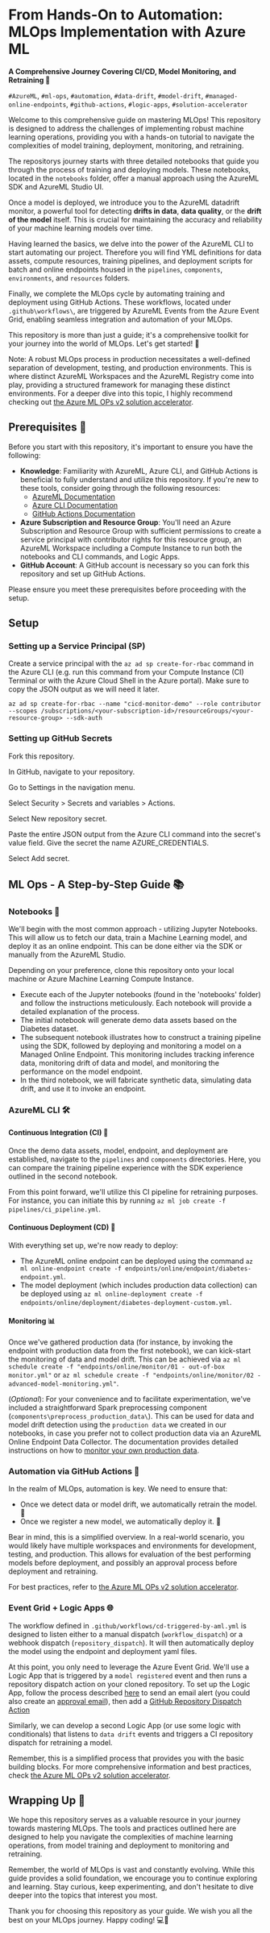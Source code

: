 # From Hands-On to Automation: MLOps Implementation with Azure ML
**A Comprehensive Journey Covering CI/CD, Model Monitoring, and Retraining 🚀**

`#AzureML`, `#ml-ops`, `#automation`, `#data-drift`, `#model-drift`, `#managed-online-endpoints`, `#github-actions`, `#logic-apps`, `#solution-accelerator`

Welcome to this comprehensive guide on mastering MLOps! This repository is designed to address the challenges of implementing robust machine learning operations, providing you with a hands-on tutorial to navigate the complexities of model training, deployment, monitoring, and retraining.

The repositorys journey starts with three detailed notebooks that guide you through the process of training and deploying models. These notebooks, located in the `notebooks` folder, offer a manual approach using the AzureML SDK and AzureML Studio UI.

Once a model is deployed, we introduce you to the AzureML datadrift monitor, a powerful tool for detecting **drifts in data**, **data quality**, or the **drift of the model** itself. This is crucial for maintaining the accuracy and reliability of your machine learning models over time.

Having learned the basics, we delve into the power of the AzureML CLI to start automating our project. Therefore you will find YML definitions for data assets, compute resources, training pipelines, and deployment scripts for batch and online endpoints housed in the `pipelines`, `components`, `environments`, and `resources` folders.

Finally, we complete the MLOps cycle by automating training and deployment using GitHub Actions. These workflows, located under `.github\workflows\`, are triggered by AzureML Events from the Azure Event Grid, enabling seamless integration and automation of your MLOps.

This repository is more than just a guide; it's a comprehensive toolkit for your journey into the world of MLOps. Let's get started! 🎉

Note: A robust MLOps process in production necessitates a well-defined separation of development, testing, and production environments. This is where distinct AzureML Workspaces and the AzureML Registry come into play, providing a structured framework for managing these distinct environments. For a deeper dive into this topic, I highly recommend checking out [the Azure ML OPs v2 solution accelerator](https://github.com/Azure/mlops-v2).

## Prerequisites 📝

Before you start with this repository, it's important to ensure you have the following:

- **Knowledge**: Familiarity with AzureML, Azure CLI, and GitHub Actions is beneficial to fully understand and utilize this repository. If you're new to these tools, consider going through the following resources:
  - [AzureML Documentation](https://docs.microsoft.com/en-us/azure/machine-learning/)
  - [Azure CLI Documentation](https://docs.microsoft.com/en-us/cli/azure/)
  - [GitHub Actions Documentation](https://docs.github.com/en/actions)
- **Azure Subscription and Resource Group**: You'll need an Azure Subscription and Resource Group with sufficient permissions to create a service principal with contributor rights for this resource group, an AzureML Workspace including a Compute Instance to run both the notebooks and CLI commands, and Logic Apps.
- **GitHub Account**: A GitHub account is necessary so you can fork this repository and set up GitHub Actions.

Please ensure you meet these prerequisites before proceeding with the setup.

## Setup

### Setting up a Service Principal (SP)

Create a service principal with the `az ad sp create-for-rbac` command in the Azure CLI (e.g. run this command from your Compute Instance (CI) Terminal or with the Azure Cloud Shell in the Azure portal). Make sure to copy the JSON output as we will need it later.

```CLI
az ad sp create-for-rbac --name "cicd-monitor-demo" --role contributor --scopes /subscriptions/<your-subscription-id>/resourceGroups/<your-resource-group> --sdk-auth
```

### Setting up GitHub Secrets

Fork this repository.

In GitHub, navigate to your repository.

Go to Settings in the navigation menu.

Select Security > Secrets and variables > Actions.

Select New repository secret.

Paste the entire JSON output from the Azure CLI command into the secret's value field. Give the secret the name AZURE_CREDENTIALS.

Select Add secret.

## ML Ops - A Step-by-Step Guide 📚

### Notebooks 📓

We'll begin with the most common approach - utilizing Jupyter Notebooks. This will allow us to fetch our data, train a Machine Learning model, and deploy it as an online endpoint. This can be done either via the SDK or manually from the AzureML Studio.

Depending on your preference, clone this repository onto your local machine or Azure Machine Learning Compute Instance.

- Execute each of the Jupyter notebooks (found in the 'notebooks' folder) and follow the instructions meticulously. Each notebook will provide a detailed explanation of the process.
- The initial notebook will generate demo data assets based on the Diabetes dataset.
- The subsequent notebook illustrates how to construct a training pipeline using the SDK, followed by deploying and monitoring a model on a Managed Online Endpoint. This monitoring includes tracking inference data, monitoring drift of data and model, and monitoring the performance on the model endpoint.
- In the third notebook, we will fabricate synthetic data, simulating data drift, and use it to invoke an endpoint.

### AzureML CLI 🛠️

#### Continuous Integration (CI) 🔄

Once the demo data assets, model, endpoint, and deployment are established, navigate to the `pipelines` and `components` directories. Here, you can compare the training pipeline experience with the SDK experience outlined in the second notebook.

From this point forward, we'll utilize this CI pipeline for retraining purposes. For instance, you can initiate this by running `az ml job create -f pipelines/ci_pipeline.yml`.

#### Continuous Deployment (CD) 🚀

With everything set up, we're now ready to deploy:

- The AzureML online endpoint can be deployed using the command `az ml online-endpoint create -f endpoints/online/endpoint/diabetes-endpoint.yml`.
- The model deployment (which includes production data collection) can be deployed using `az ml online-deployment create -f endpoints/online/deployment/diabetes-deployment-custom.yml`.

#### Monitoring 📊

Once we've gathered production data (for instance, by invoking the endpoint with production data from the first notebook), we can kick-start the monitoring of data and model drift. This can be achieved via `az ml schedule create -f "endpoints/online/monitor/01 - out-of-box monitor.yml"` or `az ml schedule create -f "endpoints/online/monitor/02 - advanced-model-monitoring.yml"`.

(_Optional_): For your convenience and to facilitate experimentation, we've included a straightforward Spark preprocessing component (`components\preprocess_production_data\`). This can be used for data and model drift detection using the `production data` we created in our notebooks, in case you prefer not to collect production data via an AzureML Online Endpoint Data Collector. The documentation provides detailed instructions on how to [monitor your own production data](https://learn.microsoft.com/en-us/azure/machine-learning/how-to-monitor-model-performance?view=azureml-api-2&tabs=azure-cli#set-up-model-monitoring-by-bringing-your-own-production-data-to-azure-machine-learning).

### Automation via GitHub Actions 🤖

In the realm of MLOps, automation is key. We need to ensure that:

- Once we detect data or model drift, we automatically retrain the model. 🔄
- Once we register a new model, we automatically deploy it. 🚀

Bear in mind, this is a simplified overview. In a real-world scenario, you would likely have multiple workspaces and environments for development, testing, and production. This allows for evaluation of the best performing models before deployment, and possibly an approval process before deployment and retraining.

For best practices, refer to [the Azure ML OPs v2 solution accelerator](aka.ms/MLopsv2).

### Event Grid + Logic Apps 🌐

The workflow defined in `.github/workflows/cd-triggered-by-aml.yml` is designed to listen either to a manual dispatch (`workflow_dispatch`) or a webhook dispatch (`repository_dispatch`). It will then automatically deploy the model using the endpoint and deployment yaml files.

At this point, you only need to leverage the Azure Event Grid. We'll use a Logic App that is triggered by a `model registered` event and then runs a repository dispatch action on your cloned repository. To set up the Logic App, follow the process described [here](https://learn.microsoft.com/en-us/azure/machine-learning/how-to-use-event-grid?view=azureml-api-2#example-send-email-alerts) to send an email alert (you could also create an [approval email](https://learn.microsoft.com/en-us/connectors/outlook/#send-approval-email)), then add a [GitHub Repository Dispatch Action](<https://learn.microsoft.com/en-us/connectors/github/#create-a-repository-dispatch-event-(preview)>)

Similarly, we can develop a second Logic App (or use some logic with conditionals) that listens to `data drift` events and triggers a CI repository dispatch for retraining a model.

Remember, this is a simplified process that provides you with the basic building blocks. For more comprehensive information and best practices, check [the Azure ML OPs v2 solution accelerator](aka.ms/MLopsv2).

## Wrapping Up 🎁

We hope this repository serves as a valuable resource in your journey towards mastering MLOps. The tools and practices outlined here are designed to help you navigate the complexities of machine learning operations, from model training and deployment to monitoring and retraining.

Remember, the world of MLOps is vast and constantly evolving. While this guide provides a solid foundation, we encourage you to continue exploring and learning. Stay curious, keep experimenting, and don't hesitate to dive deeper into the topics that interest you most.

Thank you for choosing this repository as your guide. We wish you all the best on your MLOps journey. Happy coding! 💻🚀

